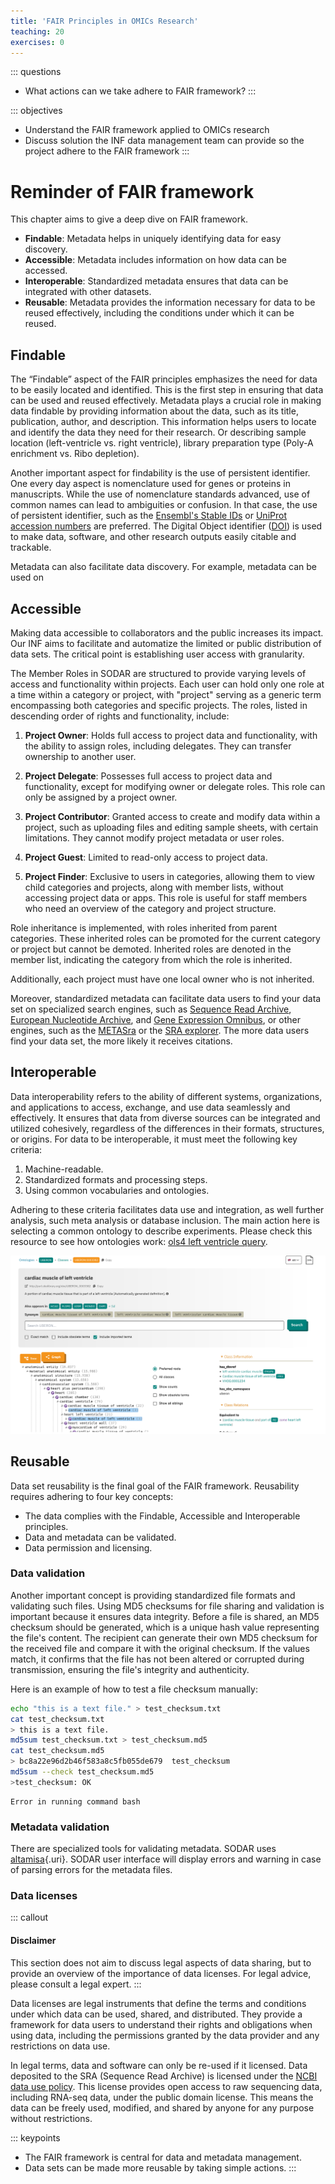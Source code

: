 ```yaml
---
title: 'FAIR Principles in OMICs Research'
teaching: 20
exercises: 0
---
```


::: questions
-   What actions can we take adhere to FAIR framework?
:::

::: objectives
-   Understand the FAIR framework applied to OMICs research
-   Discuss solution the INF data management team can provide so the project adhere to the FAIR framework
:::

# Reminder of FAIR framework

This chapter aims to give a deep dive on FAIR framework.

-   **Findable**: Metadata helps in uniquely identifying data for easy discovery.
-   **Accessible**: Metadata includes information on how data can be accessed.
-   **Interoperable**: Standardized metadata ensures that data can be integrated with other datasets.
-   **Reusable**: Metadata provides the information necessary for data to be reused effectively, including the conditions under which it can be reused.

## Findable

The “Findable” aspect of the FAIR principles emphasizes the need for data to be easily located and identified. This is the first step in ensuring that data can be used and reused effectively. Metadata plays a crucial role in making data findable by providing information about the data, such as its title, publication, author, and description. This information helps users to locate and identify the data they need for their research. Or describing sample location (left-ventricle vs. right ventricle), library preparation type (Poly-A enrichment vs. Ribo depletion).

Another important aspect for findability is the use of persistent identifier. One every day aspect is nomenclature used for genes or proteins in manuscripts. While the use of nomenclature standards advanced, use of common names can lead to ambiguities or confusion. In that case, the use of persistent identifier, such as the [Ensembl's Stable IDs](http://www.ensembl.org/info/genome/stable_ids/index.html) or [UniProt accession numbers](https://www.uniprot.org/help/accession_numbers) are preferred. The Digital Object identifier ([DOI](https://dx.doi.org/)) is used to make data, software, and other research outputs easily citable and trackable.

Metadata can also facilitate data discovery. For example, metadata can be used on

## Accessible

Making data accessible to collaborators and the public increases its impact. Our INF aims to facilitate and automatize the limited or public distribution of data sets. The critical point is establishing user access with granularity.

The Member Roles in SODAR are structured to provide varying levels of access and functionality within projects. Each user can hold only one role at a time within a category or project, with "project" serving as a generic term encompassing both categories and specific projects. The roles, listed in descending order of rights and functionality, include:

1.  **Project Owner**: Holds full access to project data and functionality, with the ability to assign roles, including delegates. They can transfer ownership to another user.

2.  **Project Delegate**: Possesses full access to project data and functionality, except for modifying owner or delegate roles. This role can only be assigned by a project owner.

3.  **Project Contributor**: Granted access to create and modify data within a project, such as uploading files and editing sample sheets, with certain limitations. They cannot modify project metadata or user roles.

4.  **Project Guest**: Limited to read-only access to project data.

5.  **Project Finder**: Exclusive to users in categories, allowing them to view child categories and projects, along with member lists, without accessing project data or apps. This role is useful for staff members who need an overview of the category and project structure.

Role inheritance is implemented, with roles inherited from parent categories. These inherited roles can be promoted for the current category or project but cannot be demoted. Inherited roles are denoted in the member list, indicating the category from which the role is inherited.

Additionally, each project must have one local owner who is not inherited.

Moreover, standardized metadata can facilitate data users to find your data set on specialized search engines, such as [Sequence Read Archive](https://www.ncbi.nlm.nih.gov/sra), [European Nucleotide Archive](https://www.ebi.ac.uk/ena/browser/), and [Gene Expression Omnibus](https://www.ncbi.nlm.nih.gov/geo/), or other engines, such as the [METASra](https://metasra.biostat.wisc.edu/) or the [SRA explorer](https://sra-explorer.info/). The more data users find your data set, the more likely it receives citations.

## Interoperable

Data interoperability refers to the ability of different systems, organizations, and applications to access, exchange, and use data seamlessly and effectively. It ensures that data from diverse sources can be integrated and utilized cohesively, regardless of the differences in their formats, structures, or origins. For data to be interoperable, it must meet the following key criteria:

1.  Machine-readable.
2.  Standardized formats and processing steps.
3.  Using common vocabularies and ontologies.

Adhering to these criteria facilitates data use and integration, as well further analysis, such meta analysis or database inclusion. The main action here is selecting a common ontology to describe experiments. Please check this resource to see how ontologies work: [ols4 left ventricle query](https://www.ebi.ac.uk/ols4/search?q=left+ventricle).

![OLS4 query for left ventricle.](fig/OLS4_lv_query.png)

## Reusable

Data set reusability is the final goal of the FAIR framework. Reusability requires adhering to four key concepts:

-   The data complies with the Findable, Accessible and Interoperable principles.
-   Data and metadata can be validated.
-   Data permission and licensing.

### Data validation

Another important concept is providing standardized file formats and validating such files. Using MD5 checksums for file sharing and validation is important because it ensures data integrity. Before a file is shared, an MD5 checksum should be generated, which is a unique hash value representing the file's content. The recipient can generate their own MD5 checksum for the received file and compare it with the original checksum. If the values match, it confirms that the file has not been altered or corrupted during transmission, ensuring the file's integrity and authenticity.

Here is an example of how to test a file checksum manually:


``` bash
echo "this is a text file." > test_checksum.txt
cat test_checksum.txt
> this is a text file.
md5sum test_checksum.txt > test_checksum.md5
cat test_checksum.md5
> bc8a22e96d2b46f583a8c5fb055de679  test_checksum
md5sum --check test_checksum.md5
>test_checksum: OK
```

``` output
Error in running command bash
```

### Metadata validation

There are specialized tools for validating metadata. SODAR uses [altamisa](https://github.com/bihealth/altamisa){.uri}. SODAR user interface will display errors and warning in case of parsing errors for the metadata files.

### Data licenses

::: callout
#### Disclaimer

This section does not aim to discuss legal aspects of data sharing, but to provide an overview of the importance of data licenses. For legal advice, please consult a legal expert.
:::

Data licenses are legal instruments that define the terms and conditions under which data can be used, shared, and distributed. They provide a framework for data users to understand their rights and obligations when using data, including the permissions granted by the data provider and any restrictions on data use.

In legal terms, data and software can only be re-used if it licensed. Data deposited to the SRA (Sequence Read Archive) is licensed under the [NCBI data use policy](https://www.ncbi.nlm.nih.gov/home/about/policies/). This license provides open access to raw sequencing data, including RNA-seq data, under the public domain license. This means the data can be freely used, modified, and shared by anyone for any purpose without restrictions.

::: keypoints
-   The FAIR framework is central for data and metadata management.
-   Data sets can be made more reusable by taking simple actions.
:::
